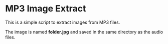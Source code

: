 # MP3 Image Extract
This is a simple script to extract images from MP3 files.

The image is named **folder.jpg** and saved in the same directory as the audio files.
